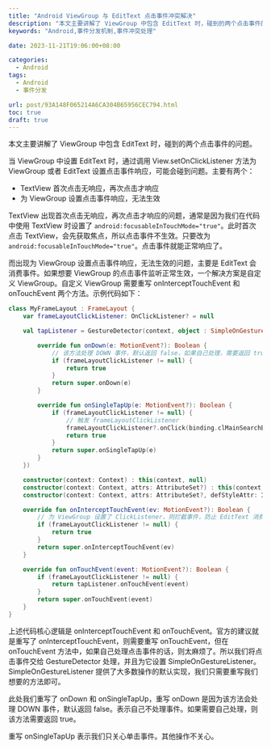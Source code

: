 ```yaml
---
title: "Android ViewGroup 与 EditText 点击事件冲突解决"
description: "本文主要讲解了 ViewGroup 中包含 EditText 时，碰到的两个点击事件的问题"
keywords: "Android,事件分发机制,事件冲突处理"

date: 2023-11-21T19:06:00+08:00

categories:
  - Android
tags:
  - Android
  - 事件分发

url: post/93A148F065214A6CA304B65956CEC794.html
toc: true
draft: true
---
```


本文主要讲解了 ViewGroup 中包含 EditText 时，碰到的两个点击事件的问题。

<!--More-->

当 ViewGroup 中设置 EditText 时，通过调用 View.setOnClickListener 方法为 ViewGroup 或者 EditText 设置点击事件响应，可能会碰到问题。主要有两个：

- TextView 首次点击无响应，再次点击才响应
- 为 ViewGroup 设置点击事件响应，无法生效

TextView 出现首次点击无响应，再次点击才响应的问题，通常是因为我们在代码中使用 TextView 时设置了 `android:focusableInTouchMode="true"`。此时首次点击 TextView，会先获取焦点，所以点击事件不生效。只要改为 `android:focusableInTouchMode="true"`。点击事件就能正常响应了。

而出现为 ViewGroup 设置点击事件响应，无法生效的问题，主要是 EditText 会消费事件。如果想要 ViewGroup 的点击事件监听正常生效，一个解决方案是自定义 ViewGroup。自定义 ViewGroup 需要重写 onInterceptTouchEvent 和 onTouchEvent 两个方法。示例代码如下：

```kotlin
class MyFrameLayout : FrameLayout {
    var frameLayoutClickListener: OnClickListener? = null

    val tapListener = GestureDetector(context, object : SimpleOnGestureListener() {

        override fun onDown(e: MotionEvent?): Boolean {
            // 该方法处理 DOWN 事件，默认返回 false，如果自己处理，需要返回 true
            if (frameLayoutClickListener != null) {
                return true
            }
            return super.onDown(e)
        }

        override fun onSingleTapUp(e: MotionEvent?): Boolean {
            if (frameLayoutClickListener != null) {
                // 触发 frameLayoutClickListener
                frameLayoutClickListener?.onClick(binding.clMainSearchBar)
                return true
            }
            return super.onSingleTapUp(e)
        }
    })

    constructor(context: Context) : this(context, null)
    constructor(context: Context, attrs: AttributeSet?) : this(context, attrs, 0)
    constructor(context: Context, attrs: AttributeSet?, defStyleAttr: Int) : super(context, attrs, defStyleAttr)

    override fun onInterceptTouchEvent(ev: MotionEvent?): Boolean {
        // 为 ViewGroup 设置了 ClickListener，则拦截事件，防止 EditText 消费掉了
        if (frameLayoutClickListener != null) {
            return true
        }
        return super.onInterceptTouchEvent(ev)
    }

    override fun onTouchEvent(event: MotionEvent?): Boolean {
        if (frameLayoutClickListener != null) {
            return tapListener.onTouchEvent(event)
        }
        return super.onTouchEvent(event)
    }
}
```

上述代码核心逻辑是 onInterceptTouchEvent 和 onTouchEvent。官方的建议就是重写了 onInterceptTouchEvent，则需要重写 onTouchEvent，但在 onTouchEvent 方法中，如果自己处理点击事件的话，则太麻烦了。所以我们将点击事件交给 GestureDetector 处理，并且为它设置 SimpleOnGestureListener。SimpleOnGestureListener 提供了大多数操作的默认实现，我们只需要重写我们想要的方法即可。

此处我们重写了 onDown 和 onSingleTapUp，重写 onDown 是因为该方法会处理 DOWN 事件，默认返回 false。表示自己不处理事件。如果需要自己处理，则该方法需要返回 true。

重写 onSingleTapUp 表示我们只关心单击事件。其他操作不关心。

